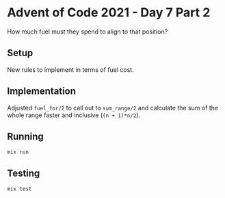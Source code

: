 # Advent of Code 2021 - Day 7 Part 2

How much fuel must they spend to align to that position?

## Setup

New rules to implement in terms of fuel cost.

## Implementation

Adjusted `fuel_for/2` to call out to `sum_range/2` and calculate
the sum of the whole range faster and inclusive (`(n + 1)*n/2`).

## Running

`mix run`

## Testing

`mix test`
